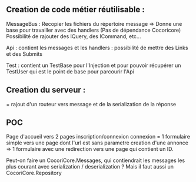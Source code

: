 ## Creation de code métier réutilisable :

MessageBus : Recopier les fichiers du répertoire message => Donne une base pour travailler avec des handlers (Pas de dépendance Cocoricore)
Possibilité de rajouter des IQuery, des ICommand, etc...

Api : contient les messages et les handlers : possibilité de mettre des Links et des Submits

Test : contient un TestBase pour l'Injection et pour pouvoir récupérer un TestUser qui est le point de base pour parcourir l'Api

## Creation du serveur :

= rajout d'un routeur vers message et de la serialization de la réponse

## POC

Page d'accueil vers 2 pages inscription/connexion
connexion = 1 formulaire simple vers une page dont l'url est sans parametre
creation d'une annonce => 1 formulaire avec une redirection vers une page qui contient un ID.

Peut-on faire un CocoriCore.Messages, qui contiendrait les messages les plus courant avec serialization / deserialization ?
Mais il faut aussi un CocoriCore.Repository